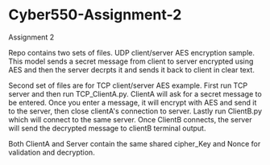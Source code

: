 # Cyber550-Assignment-2
Assignment 2


Repo contains two sets of files. UDP client/server AES encryption sample. This model sends a secret message from client to server encrypted using AES and then the server decrpts it and sends it back to client in clear text.

Second set of files are for TCP client/server AES example. First run TCP server and then run TCP_ClientA.py. ClientA will ask for a secret message to be entered. Once you enter a message, it will encrypt with AES and send it to the server, then close clientA's connection to server. Lastly run ClientB.py which will connect to the same server. Once ClientB connects, the server will send the decrypted message to clientB terminal output. 

Both ClientA and Server contain the same shared cipher_Key and Nonce for validation and decryption. 

